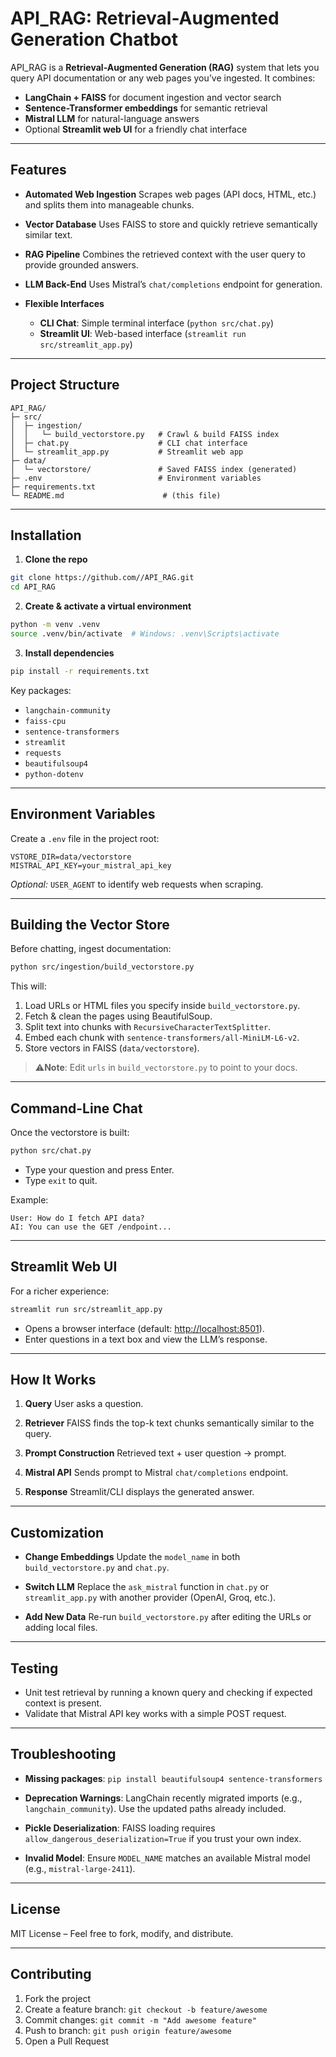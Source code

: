 # **API\_RAG: Retrieval-Augmented Generation Chatbot**

API\_RAG is a **Retrieval-Augmented Generation (RAG)** system that lets you query API documentation or any web pages you’ve ingested.
It combines:

* **LangChain + FAISS** for document ingestion and vector search
* **Sentence-Transformer embeddings** for semantic retrieval
* **Mistral LLM** for natural-language answers
* Optional **Streamlit web UI** for a friendly chat interface

---

## Features

* **Automated Web Ingestion**
  Scrapes web pages (API docs, HTML, etc.) and splits them into manageable chunks.

* **Vector Database**
  Uses FAISS to store and quickly retrieve semantically similar text.

* **RAG Pipeline**
  Combines the retrieved context with the user query to provide grounded answers.

* **LLM Back-End**
  Uses Mistral’s `chat/completions` endpoint for generation.

* **Flexible Interfaces**

  * **CLI Chat**: Simple terminal interface (`python src/chat.py`)
  * **Streamlit UI**: Web-based interface (`streamlit run src/streamlit_app.py`)

---

## Project Structure

```
API_RAG/
├─ src/
│  ├─ ingestion/
│  │   └─ build_vectorstore.py   # Crawl & build FAISS index
│  ├─ chat.py                    # CLI chat interface
│  └─ streamlit_app.py           # Streamlit web app
├─ data/
│  └─ vectorstore/               # Saved FAISS index (generated)
├─ .env                          # Environment variables
├─ requirements.txt
└─ README.md                      # (this file)
```

---

## Installation

1. **Clone the repo**

```bash
git clone https://github.com//API_RAG.git
cd API_RAG
```

2. **Create & activate a virtual environment**

```bash
python -m venv .venv
source .venv/bin/activate  # Windows: .venv\Scripts\activate
```

3. **Install dependencies**

```bash
pip install -r requirements.txt
```

Key packages:

* `langchain-community`
* `faiss-cpu`
* `sentence-transformers`
* `streamlit`
* `requests`
* `beautifulsoup4`
* `python-dotenv`

---

## Environment Variables

Create a `.env` file in the project root:

```env
VSTORE_DIR=data/vectorstore
MISTRAL_API_KEY=your_mistral_api_key
```

*Optional:*
`USER_AGENT` to identify web requests when scraping.

---

## Building the Vector Store

Before chatting, ingest documentation:

```bash
python src/ingestion/build_vectorstore.py
```

This will:

1. Load URLs or HTML files you specify inside `build_vectorstore.py`.
2. Fetch & clean the pages using BeautifulSoup.
3. Split text into chunks with `RecursiveCharacterTextSplitter`.
4. Embed each chunk with `sentence-transformers/all-MiniLM-L6-v2`.
5. Store vectors in FAISS (`data/vectorstore`).

> ⚠**Note**: Edit `urls` in `build_vectorstore.py` to point to your docs.

---

## Command-Line Chat

Once the vectorstore is built:

```bash
python src/chat.py
```

* Type your question and press Enter.
* Type `exit` to quit.

Example:

```
User: How do I fetch API data?
AI: You can use the GET /endpoint...
```

---

## Streamlit Web UI

For a richer experience:

```bash
streamlit run src/streamlit_app.py
```

* Opens a browser interface (default: [http://localhost:8501](http://localhost:8501)).
* Enter questions in a text box and view the LLM’s response.

---

## How It Works

1. **Query**
   User asks a question.

2. **Retriever**
   FAISS finds the top-k text chunks semantically similar to the query.

3. **Prompt Construction**
   Retrieved text + user question → prompt.

4. **Mistral API**
   Sends prompt to Mistral `chat/completions` endpoint.

5. **Response**
   Streamlit/CLI displays the generated answer.

---

## Customization

* **Change Embeddings**
  Update the `model_name` in both `build_vectorstore.py` and `chat.py`.

* **Switch LLM**
  Replace the `ask_mistral` function in `chat.py` or `streamlit_app.py` with another provider (OpenAI, Groq, etc.).

* **Add New Data**
  Re-run `build_vectorstore.py` after editing the URLs or adding local files.

---

## Testing

* Unit test retrieval by running a known query and checking if expected context is present.
* Validate that Mistral API key works with a simple POST request.

---

## Troubleshooting

* **Missing packages**:
  `pip install beautifulsoup4 sentence-transformers`

* **Deprecation Warnings**:
  LangChain recently migrated imports (e.g., `langchain_community`). Use the updated paths already included.

* **Pickle Deserialization**:
  FAISS loading requires `allow_dangerous_deserialization=True` if you trust your own index.

* **Invalid Model**:
  Ensure `MODEL_NAME` matches an available Mistral model (e.g., `mistral-large-2411`).

---

## License

MIT License – Feel free to fork, modify, and distribute.

---

## Contributing

1. Fork the project
2. Create a feature branch: `git checkout -b feature/awesome`
3. Commit changes: `git commit -m "Add awesome feature"`
4. Push to branch: `git push origin feature/awesome`
5. Open a Pull Request
